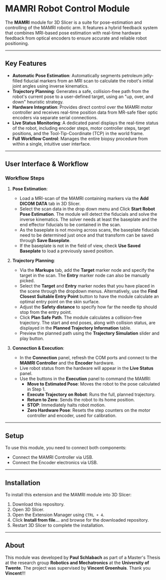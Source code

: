 # MAMRI Robot Control Module

The **MAMRI** module for 3D Slicer is a suite for pose-estimation and controlling of the MAMRI robotic arm. It features a hybrid feedback system that combines MRI-based pose estimation with real-time hardware feedback from optical encoders to ensure accurate and reliable robot positioning.

---

## Key Features

- **Automatic Pose Estimation**: Automatically segments petroleum jelly-filled fiducial markers from an MRI scan to calculate the robot's initial joint angles using inverse kinematics.
- **Trajectory Planning**: Generates a safe, collision-free path from the robot's current pose to a user-defined target, using an "up, over, and down" heuristic strategy.
- **Hardware Integration**: Provides direct control over the MAMRI motor controller and receives real-time position data from MR-safe fiber optic encoders via separate serial connections.
- **Live Status Monitoring**: A dedicated panel displays the real-time status of the robot, including encoder steps, motor controller steps, target positions, and the Tool-Tip-Coordinate (TCP) in the world frame.
- **Full Workflow Control**: Manages the entire biopsy procedure from within a single, intuitive user interface.

---

## User Interface & Workflow

### Workflow Steps

1.  **Pose Estimation**:

    - Load a MRI-scan of the MAMRI containing markers via the **Add DICOM DATA** tab in 3D Slicer.
    - Select the scan data in the drop down menu and Click **Start Robot Pose Estimation**. The module will detect the fiducials and solve the inverse kinematics. The solver needs at least the baseplate and the end effector fiducials to be contained in the scan.
    - As the baseplate is not moving across scans, the baseplate fiducials need to be determined just once and that transform can be saved through **Save Baseplate**.
    - If the baseplate is not in the field of view, check **Use Saved Baseplate** to load a previously saved position.

2.  **Trajectory Planning**:

    - Via the **Markups** tab, add the **Target** marker node and specify the target in the scan. The **Entry** marker node can also be manually picked.
    - Select the **Target** and **Entry** marker nodes that you have placed in the scene through the dropdown menus. Alternatively, use the **Find Closest Suitable Entry Point** button to have the module calculate an optimal entry point on the skin surface.
    - Adjust the **Safety distance** to specify how far the needle tip should stop from the entry point.
    - Click **Plan Safe Path**. The module calculates a collision-free trajectory. The start and end poses, along with collision status, are displayed in the **Planned Trajectory Information** table.
    - Preview the planned path using the **Trajectory Simulation** slider and play button.

3.  **Connection & Execution**:
    - In the **Connection** panel, refresh the COM ports and connect to the **MAMRI Controller** and the **Encoder** hardware.
    - Live robot status from the hardware will appear in the **Live Status** panel.
    - Use the buttons in the **Execution** panel to command the MAMRI:
      - **Move to Estimated Pose**: Moves the robot to the pose calculated in Step 1.
      - **Execute Trajectory on Robot**: Runs the full, planned trajectory.
      - **Return to Zero**: Sends the robot to its home position.
      - **STOP**: Immediately halts robot motion.
      - **Zero Hardware Pose**: Resets the step counters on the motor controller and encoder, used for calibration.

---

## Setup

To use this module, you need to connect both components:

- Connect the MAMRI Controller via USB.
- Connect the Encoder electronics via USB.

---

## Installation

To install this extension and the MAMRI module into 3D Slicer:

1.  Download this repository.
2.  Open 3D Slicer.
3.  Open the Extension Manager using `CTRL + 4`.
4.  Click **Install from file...** and browse for the downloaded repository.
5.  Restart 3D Slicer to complete the installation.

---

## About

This module was developed by **Paul Schlabach** as part of a Master's Thesis at the research group **Robotics and Mechatronics** at the **University of Twente**. The project was supervised by **Vincent Groenhuis**. Thank you **Vincent**!!!
